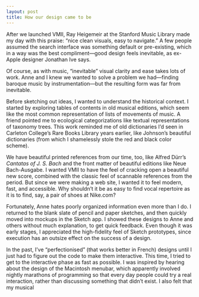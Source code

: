 ```yaml
---
layout: post
title: How our design came to be
---
```


After we launched VMII, Ray Heigemeir at the Stanford Music Library made my day with this praise: “nice clean visuals, easy to navigate.” A few people assumed the search interface was something default or pre-existing, which in a way was the best compliment—good design feels inevitable, as ex-Apple designer Jonathan Ive says.

Of course, as with music, “inevitable” visual clarity and ease takes lots of work. Anne and I knew we wanted to solve a problem we had—finding baroque music by instrumentation—but the resulting form was far from inevitable.

Before sketching out ideas, I wanted to understand the historical context. I started by exploring tables of contents in old musical editions, which seem like the most common representation of lists of movements of music. A friend pointed me to ecological categorizations like textual representations of taxonomy trees. This work reminded me of old dictionaries I’d seen in Carleton College’s Rare Books Library years earlier, like Johnson’s beautiful dictionaries (from which I shamelessly stole the red and black color scheme).

We have beautiful printed references from our time, too, like Alfred Dürr’s _Cantatas of J. S. Bach_ and the front matter of beautiful editions like Neue Bach-Ausgabe. I wanted VMII to have the feel of cracking open a beautiful new score, combined with the classic feel of scannable references from the period. But since we were making a web site, I wanted it to feel modern, fast, and accessible. Why shouldn’t it be as easy to find vocal repertoire as it is to find, say, a pair of shoes at Nike.com?

Fortunately, Anne hates poorly organized information even more than I do. I returned to the blank slate of pencil and paper sketches, and then quickly moved into mockups in the Sketch app. I showed these designs to Anne and others without much explanation, to get quick feedback. Even though it was early stages, I appreciated the high-fidelity feel of Sketch prototypes, since execution has an outsize effect on the success of a design.

In the past, I’ve “perfectionised” (that works better in French) designs until I just had to figure out the code to make them interactive. This time, I tried to get to the interactive phase as fast as possible. I was inspired by hearing about the design of the Macintosh menubar, which apparently involved nightly marathons of programming so that every day people could try a real interaction, rather than discussing something that didn’t exist. I also felt that my musical 